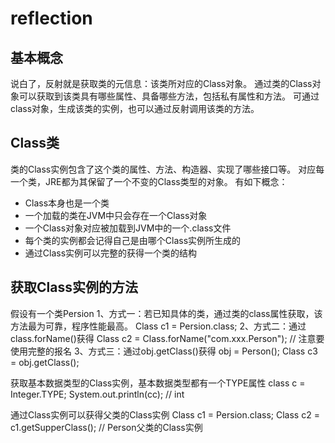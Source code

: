 # reflection

## 基本概念
说白了，反射就是获取类的元信息：该类所对应的Class对象。
通过类的Class对象可以获取到该类具有哪些属性、具备哪些方法，包括私有属性和方法。
可通过class对象，生成该类的实例，也可以通过反射调用该类的方法。

## Class类
类的Class实例包含了这个类的属性、方法、构造器、实现了哪些接口等。
对应每一个类，JRE都为其保留了一个不变的Class类型的对象。
有如下概念：
- Class本身也是一个类
- 一个加载的类在JVM中只会存在一个Class对象
- 一个Class对象对应被加载到JVM中的一个.class文件
- 每个类的实例都会记得自己是由哪个Class实例所生成的
- 通过Class实例可以完整的获得一个类的结构

## 获取Class实例的方法
假设有一个类Persion
    1、方式一：若已知具体的类，通过类的class属性获取，该方法最为可靠，程序性能最高。
        Class c1 = Persion.class;
    2、方式二：通过class.forName()获得
        Class c2 = Class.forName("com.xxx.Person"); // 注意要使用完整的报名
    3、方式三：通过obj.getClass()获得
        obj = Person();
        Class c3 = obj.getClass();

获取基本数据类型的Class实例，基本数据类型都有一个TYPE属性
    class c = Integer.TYPE;
    System.out.println(cc); // int
    

通过Class实例可以获得父类的Class实例
    Class c1 = Persion.class;
    Class c2 = c1.getSupperClass(); // Person父类的Class实例
    


